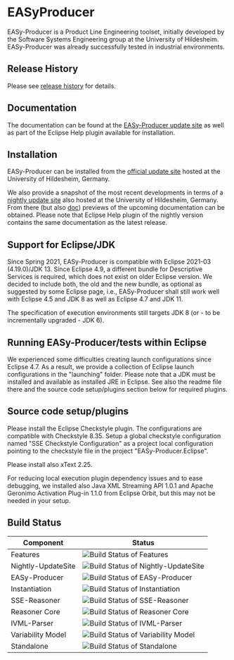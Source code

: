 EASyProducer
============

EASy-Producer is a Product Line Engineering toolset, initially developed by the Software Systems Engineering group at the University of Hildesheim. EASy-Producer was already successfully tested in industrial environments.

Release History
---------------
Please see [release history](http://htmlpreview.github.io/?https://github.com/SSEHUB/EASyProducer/blob/master/EASyBuildProperties/changelog.html "release history") for details.

Documentation
-------------
The documentation can be found at the [EASy-Producer update site](http://projects.sse.uni-hildesheim.de/easy/ "EASy-Producer update site") as well as part of the Eclipse Help plugin available for installation.

Installation
-------------
EASy-Producer can be installed from the [official update site](http://projects.sse.uni-hildesheim.de/easy/ "EASy-Producer update site") hosted at the University of Hildesheim, Germany. 

We also provide a snapshot of the most recent developments in terms of a [nightly update site](https://projects.sse.uni-hildesheim.de/eclipse/update-sites/easy_nightly/ "EASy-Producer nightly update site") also hosted at the University of Hildesheim, Germany. From there (but also [doc](/doc/ "doc")) previews of the upcoming documentation can be obtained. Please note that Eclipse Help plugin of the nightly version contains the same documentation as the latest release.

Support for Eclipse/JDK
-----------------------
Since Spring 2021, EASy-Producer is compatible with Eclipse 2021-03 (4.19.0)/JDK 13. Since Eclipse 4.9, a different bundle for Descriptive Services is required, which does not exist on older Eclipse version. We decided to include both, the old and the new bundle, as optional as suggested by some Eclipse page, i.e., EASy-Producer shall still work well with Eclipse 4.5 and JDK 8 as well as Eclipse 4.7 and JDK 11. 

The specification of execution environments still targets JDK 8 (or - to be incrementally upgraded - JDK 6).

Running EASy-Producer/tests within Eclipse
------------------------------------------
We experienced some difficulties creating launch configurations since Eclipse 4.7. As a result, we provide a collection of Eclipse launch configurations in the "launching" folder. Please note that a JDK must be installed and available as installed JRE in Eclipse. See also the readme file there and the source code setup/plugins section below for required plugins.

Source code setup/plugins
-------------------------
Please install the Eclipse Checkstyle plugin. The configurations are compatible with Checkstyle 8.35. Setup a global checkstyle configuration named "SSE Checkstyle Configuration" as a project local configuration pointing to the checkstyle file in the project "EASy-Producer.Eclipse".

Please install also xText 2.25. 

For reducing local execution plugin dependency issues and to ease debugging, we installed also Java XML Streaming API 1.0.1 and Apache Geronimo Activation Plug-in 1.1.0 from Eclipse Orbit, but this may not be needed in your setup.

Build Status
------------------
| Component | Status |
|---|---|
| Features | ![Build Status of Features](http://jenkins.sse.uni-hildesheim.de/buildStatus/icon?job=EASy-Features) |
| Nightly-UpdateSite | ![Build Status of Nightly-UpdateSite](http://jenkins.sse.uni-hildesheim.de/buildStatus/icon?job=EASy-Nightly-UpdateSite) |
| EASy-Producer | ![Build Status of EASy-Producer](http://jenkins.sse.uni-hildesheim.de/buildStatus/icon?job=EASy-Producer) |
| Instantiation | ![Build Status of Instantiation](http://jenkins.sse.uni-hildesheim.de/buildStatus/icon?job=Instantiation) |
| SSE-Reasoner | ![Build Status of SSE-Reasoner](http://jenkins.sse.uni-hildesheim.de/buildStatus/icon?job=SSEreasoner) |
| Reasoner Core | ![Build Status of Reasoner Core](http://jenkins.sse.uni-hildesheim.de/buildStatus/icon?job=ReasonerCore) |
| IVML-Parser | ![Build Status of IVML-Parser](http://jenkins.sse.uni-hildesheim.de/buildStatus/icon?job=IVML) |
| Variability Model | ![Build Status of Variability Model](http://jenkins.sse.uni-hildesheim.de/buildStatus/icon?job=VarModel) |
| Standalone | ![Build Status of Standalone](http://jenkins.sse.uni-hildesheim.de/buildStatus/icon?job=Standalone) |
